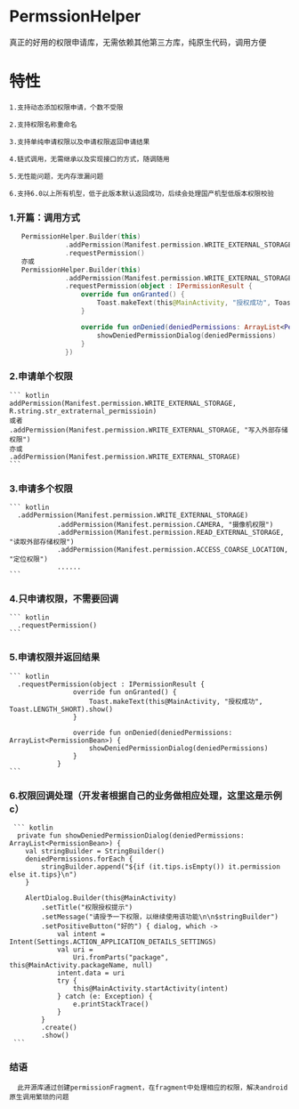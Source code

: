 # PermssionHelper
  真正的好用的权限申请库，无需依赖其他第三方库，纯原生代码，调用方便
  
  # 特性
    1.支持动态添加权限申请，个数不受限
    
    2.支持权限名称重命名
    
    3.支持单纯申请权限以及申请权限返回申请结果
    
    4.链式调用，无需继承以及实现接口的方式，随调随用
    
    5.无性能问题，无内存泄漏问题
    
    6.支持6.0以上所有机型，低于此版本默认返回成功，后续会处理国产机型低版本权限校验
    
    
    
### 1.开篇：调用方式
  ``` kotlin
     PermissionHelper.Builder(this)
                .addPermission(Manifest.permission.WRITE_EXTERNAL_STORAGE, R.string.str_extraternal_permissioin)
                .requestPermission()
     亦或
     PermissionHelper.Builder(this)
                .addPermission(Manifest.permission.WRITE_EXTERNAL_STORAGE, R.string.str_extraternal_permissioin)
                .requestPermission(object : IPermissionResult {
                    override fun onGranted() {
                        Toast.makeText(this@MainActivity, "授权成功", Toast.LENGTH_SHORT).show()
                    }

                    override fun onDenied(deniedPermissions: ArrayList<PermissionBean>) {
                        showDeniedPermissionDialog(deniedPermissions)
                    }
                })
  ```
 ### 2.申请单个权限
    ``` kotlin
    addPermission(Manifest.permission.WRITE_EXTERNAL_STORAGE, R.string.str_extraternal_permissioin)
    或者
    .addPermission(Manifest.permission.WRITE_EXTERNAL_STORAGE, "写入外部存储权限")
    亦或
    .addPermission(Manifest.permission.WRITE_EXTERNAL_STORAGE)
    ```
    
    
    
 ### 3.申请多个权限 
    ``` kotlin
      .addPermission(Manifest.permission.WRITE_EXTERNAL_STORAGE)
                .addPermission(Manifest.permission.CAMERA, "摄像机权限")
                .addPermission(Manifest.permission.READ_EXTERNAL_STORAGE, "读取外部存储权限")
                .addPermission(Manifest.permission.ACCESS_COARSE_LOCATION, "定位权限")
                ......
    ```    
    
 ### 4.只申请权限，不需要回调 
    ``` kotlin
      .requestPermission()
    ```
  ### 5.申请权限并返回结果 
    ``` kotlin
      .requestPermission(object : IPermissionResult {
                    override fun onGranted() {
                        Toast.makeText(this@MainActivity, "授权成功", Toast.LENGTH_SHORT).show()
                    }

                    override fun onDenied(deniedPermissions: ArrayList<PermissionBean>) {
                        showDeniedPermissionDialog(deniedPermissions)
                    }
                }
    ``` 
    
    
   ### 6.权限回调处理（开发者根据自己的业务做相应处理，这里这是示例c）
     ``` kotlin
      private fun showDeniedPermissionDialog(deniedPermissions: ArrayList<PermissionBean>) {
        val stringBuilder = StringBuilder()
        deniedPermissions.forEach {
            stringBuilder.append("${if (it.tips.isEmpty()) it.permission else it.tips}\n")
        }

        AlertDialog.Builder(this@MainActivity)
            .setTitle("权限授权提示")
            .setMessage("请授予一下权限，以继续使用该功能\n\n$stringBuilder")
            .setPositiveButton("好的") { dialog, which ->
                val intent = Intent(Settings.ACTION_APPLICATION_DETAILS_SETTINGS)
                val uri =
                    Uri.fromParts("package", this@MainActivity.packageName, null)
                intent.data = uri
                try {
                    this@MainActivity.startActivity(intent)
                } catch (e: Exception) {
                    e.printStackTrace()
                }
            }
            .create()
            .show()
     ```
   
   ### 结语
      此开源库通过创建permissionFragment，在fragment中处理相应的权限，解决android原生调用繁琐的问题
